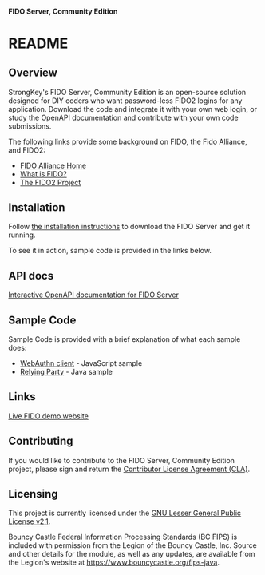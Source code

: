 #### FIDO Server, Community Edition 
# README

## Overview
StrongKey's FIDO Server, Community Edition is an open-source solution designed for DIY coders who want password-less FIDO2  logins for any application. Download the code and integrate it with your own web login, or study the OpenAPI documentation and contribute with your own code submissions.

The following links provide some background on FIDO, the Fido Alliance, and FIDO2:

* [FIDO Alliance Home](https://fidoalliance.org)
* [What is FIDO?](https://fidoalliance.org/what-is-fido/)
* [The FIDO2 Project](https://fidoalliance.org/fido2/)


## Installation
Follow [the installation instructions](https://github.com/StrongKey/FIDO-Server/blob/master/docs/Installation_Guide_Linux.md) to download the FIDO Server and get it running.

To see it in action, sample code is provided in the links below.

## API docs
[Interactive OpenAPI documentation for FIDO Server](https://strongkey.github.io/FIDO-Server/)

## Sample Code
Sample Code is provided with a brief explanation of what each sample does:

* [WebAuthn client](https://github.com/StrongKey/WebAuthn) - JavaScript sample
* [Relying Party](https://github.com/StrongKey/relying-party-java) - Java sample

## Links
[Live FIDO demo website](https://webauthndemo.strongkey.com/tutorial.html)

## Contributing
If you would like to contribute to the FIDO Server, Community Edition project, please sign and return the [Contributor License Agreement (CLA)](https://cla-assistant.io/StrongKey/FIDO-Server).

## Licensing
This project is currently licensed under the [GNU Lesser General Public License v2.1](https://github.com/StrongKey/FIDO-Server/blob/master/LICENSE).

Bouncy Castle Federal Information Processing Standards (BC FIPS) is included with permission from the Legion of the Bouncy Castle, Inc. Source and other details for the module, as well as any updates, are available from the Legion's website at https://www.bouncycastle.org/fips-java.
